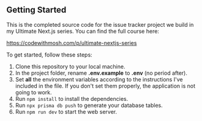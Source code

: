 ## Getting Started

This is the completed source code for the issue tracker project we build in my Ultimate Next.js series. You can find the full course here:

https://codewithmosh.com/p/ultimate-nextjs-series

To get started, follow these steps:

1. Clone this repository to your local machine.
2. In the project folder, rename **.env.example** to **.env** (no period after).
3. Set **all** the environment variables according to the instructions I've included in the file. If you don't set them properly, the application is not going to work.
4. Run `npm install` to install the dependencies.
5. Run `npx prisma db push` to generate your database tables.
6. Run `npm run dev` to start the web server.
